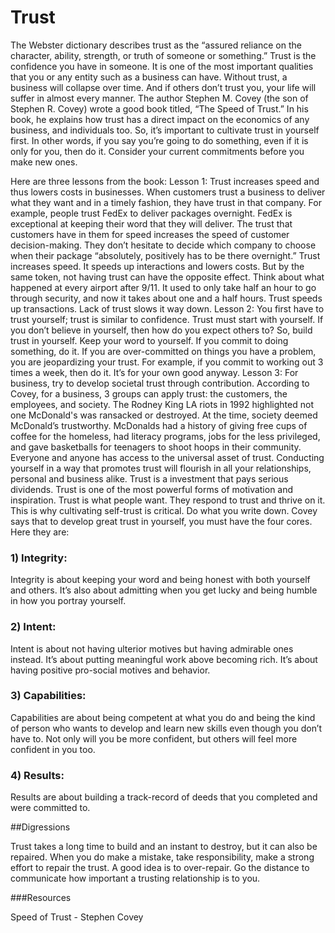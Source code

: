 # Trust

The Webster dictionary describes trust as the “assured reliance on the character, ability, strength, or truth of someone or something.” Trust is  the confidence you have in someone. It is one of the most important qualities that you or any entity such as a business can have. Without trust, a business will collapse over time. And if others don’t trust you, your life will suffer in almost every manner.
The author Stephen M. Covey (the son of Stephen R. Covey) wrote a good book titled, “The Speed of Trust.” In his book, he explains how trust has a direct impact on the economics of any business, and individuals too. So, it’s important to cultivate trust in yourself first. In other words, if you say you’re going to do something, even if it is only for you, then do it. Consider your current commitments before you make new ones. 

Here are three lessons from the book:
Lesson 1: Trust increases speed and thus lowers costs in businesses.
When customers trust a business to deliver what they want and in a timely fashion, they have trust in that company. For example, people trust FedEx to deliver packages overnight. FedEx is exceptional at keeping their word that they will deliver. The trust that customers have in them for speed increases the speed of customer decision-making. They don’t hesitate to decide which company to choose when their package “absolutely, positively has to be there overnight.” Trust increases speed. It speeds up interactions and lowers costs.
But by the same token, not having trust can have the opposite effect. Think about what happened at every airport after 9/11. It used to only take half an hour to go through security, and now it takes about one and a half hours. Trust speeds up transactions. Lack of trust slows it way down. 
Lesson 2: You first have to trust yourself; trust is similar to confidence.
Trust must start with yourself. If you don’t believe in yourself, then how do you expect others to? So, build trust in yourself. Keep your word to yourself. If you commit to doing something, do it. If you are over-committed on things you have a problem, you are jeopardizing your trust. For example, if you commit to working out 3 times a week, then do it. It’s for your own good anyway. 
Lesson 3: For business, try to develop societal trust through contribution.
According to Covey, for a business, 3 groups can apply trust: the customers, the employees, and society. The Rodney King LA riots in 1992 highlighted not one McDonald's was ransacked or destroyed. At the time, society deemed McDonald’s trustworthy. McDonalds had a history of giving free cups of coffee for the homeless, had literacy programs, jobs for the less privileged, and gave basketballs for teenagers to shoot hoops in their community. 
Everyone and anyone has access to the universal asset of trust. Conducting yourself in a way that promotes trust will flourish in all your relationships, personal and business alike. Trust is a investment that pays serious dividends.
Trust is one of the most powerful forms of motivation and inspiration. Trust is what people want. They respond to trust and thrive on it. This is why cultivating self-trust is critical. Do what you write down.
Covey says that to develop great trust in yourself, you must have the four cores. Here they are:
### 1) Integrity: 
Integrity is about keeping your word and being honest with both yourself and others. It’s also about admitting when you get lucky and being humble in how you portray yourself. 
### 2) Intent: 
Intent is about not having ulterior motives but having admirable ones instead. It’s about putting meaningful work above becoming rich. It’s about having positive pro-social motives and behavior.
### 3) Capabilities:
Capabilities are about being competent at what you do and being the kind of person who wants to develop and learn new skills even though you don’t have to. Not only will you be more confident, but others will feel more confident in you too. 
### 4) Results:
 Results are about building a track-record of deeds that you completed and were committed to. 



##Digressions

Trust takes a long time to build and an instant to destroy, but it can also be repaired. When you do make a mistake, take responsibility, make a strong effort to repair the trust.
A good idea is to over-repair. Go the distance to communicate how important a trusting relationship is to you.

###Resources

Speed of Trust - Stephen Covey